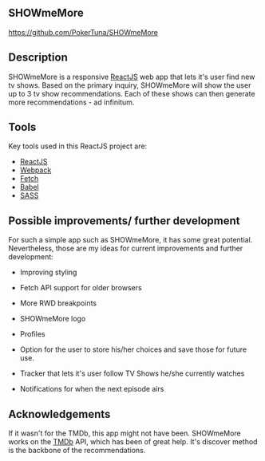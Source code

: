 ## SHOWmeMore
https://github.com/PokerTuna/SHOWmeMore

## Description
SHOWmeMore is a responsive [ReactJS](http://facebook.github.io/react/index.html) web app that lets it's user find new tv shows.
Based on the primary inquiry, SHOWmeMore will show the user up to 3 tv show recommendations.
Each of these shows can then generate more recommendations - ad infinitum.

## Tools
Key tools used in this ReactJS project are:

* [ReactJS](http://facebook.github.io/react/index.html)
* [Webpack](https://webpack.github.io/)
* [Fetch](https://developer.mozilla.org/en-US/docs/Web/API/Fetch_API)
* [Babel](https://babeljs.io/)
* [SASS](http://sass-lang.com/)

## Possible improvements/ further development
For such a simple app such as SHOWmeMore, it has some great potential. Nevertheless, those are my ideas for current improvements and further development:

* Improving styling
* Fetch API support for older browsers
* More RWD breakpoints
* SHOWmeMore logo

* Profiles
* Option for the user to store his/her choices and save those for future use.
* Tracker that lets it's user follow TV Shows he/she currently watches
* Notifications for when the next episode airs

## Acknowledgements
If it wasn't for the TMDb, this app might not have been. SHOWmeMore works on the [TMDb](https://www.themoviedb.org/) API, which has been of great help. It's discover method is the backbone of the recommendations.
